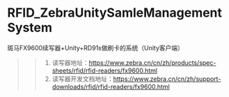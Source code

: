# RFID_ZebraUnitySamleManagementSystem
斑马FX9600续写器+Unity+RD91s做刷卡的系统（Unity客户端）
>> 1.  读写器地址：https://www.zebra.cn/cn/zh/products/spec-sheets/rfid/rfid-readers/fx9600.html
>> 2.  读写器开发文档地址：https://www.zebra.cn/cn/zh/support-downloads/rfid/rfid-readers/fx9600.html
